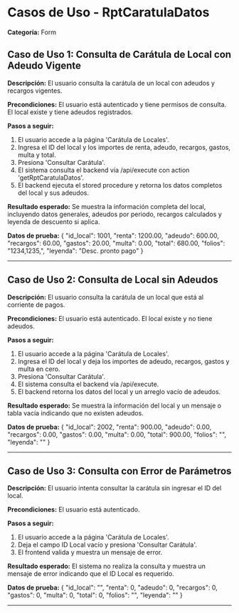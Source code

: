 # Casos de Uso - RptCaratulaDatos

**Categoría:** Form

## Caso de Uso 1: Consulta de Carátula de Local con Adeudo Vigente

**Descripción:** El usuario consulta la carátula de un local con adeudos y recargos vigentes.

**Precondiciones:**
El usuario está autenticado y tiene permisos de consulta. El local existe y tiene adeudos registrados.

**Pasos a seguir:**
1. El usuario accede a la página 'Carátula de Locales'.
2. Ingresa el ID del local y los importes de renta, adeudo, recargos, gastos, multa y total.
3. Presiona 'Consultar Carátula'.
4. El sistema consulta el backend vía /api/execute con action 'getRptCaratulaDatos'.
5. El backend ejecuta el stored procedure y retorna los datos completos del local y sus adeudos.

**Resultado esperado:**
Se muestra la información completa del local, incluyendo datos generales, adeudos por periodo, recargos calculados y leyenda de descuento si aplica.

**Datos de prueba:**
{ "id_local": 1001, "renta": 1200.00, "adeudo": 600.00, "recargos": 60.00, "gastos": 20.00, "multa": 0.00, "total": 680.00, "folios": "1234,1235,", "leyenda": "Desc. pronto pago" }

---

## Caso de Uso 2: Consulta de Local sin Adeudos

**Descripción:** El usuario consulta la carátula de un local que está al corriente de pagos.

**Precondiciones:**
El usuario está autenticado. El local existe y no tiene adeudos.

**Pasos a seguir:**
1. El usuario accede a la página 'Carátula de Locales'.
2. Ingresa el ID del local y deja los importes de adeudo, recargos, gastos y multa en cero.
3. Presiona 'Consultar Carátula'.
4. El sistema consulta el backend vía /api/execute.
5. El backend retorna los datos del local y un arreglo vacío de adeudos.

**Resultado esperado:**
Se muestra la información del local y un mensaje o tabla vacía indicando que no existen adeudos.

**Datos de prueba:**
{ "id_local": 2002, "renta": 900.00, "adeudo": 0.00, "recargos": 0.00, "gastos": 0.00, "multa": 0.00, "total": 900.00, "folios": "", "leyenda": "" }

---

## Caso de Uso 3: Consulta con Error de Parámetros

**Descripción:** El usuario intenta consultar la carátula sin ingresar el ID del local.

**Precondiciones:**
El usuario está autenticado.

**Pasos a seguir:**
1. El usuario accede a la página 'Carátula de Locales'.
2. Deja el campo ID Local vacío y presiona 'Consultar Carátula'.
3. El frontend valida y muestra un mensaje de error.

**Resultado esperado:**
El sistema no realiza la consulta y muestra un mensaje de error indicando que el ID Local es requerido.

**Datos de prueba:**
{ "id_local": "", "renta": 0, "adeudo": 0, "recargos": 0, "gastos": 0, "multa": 0, "total": 0, "folios": "", "leyenda": "" }

---

